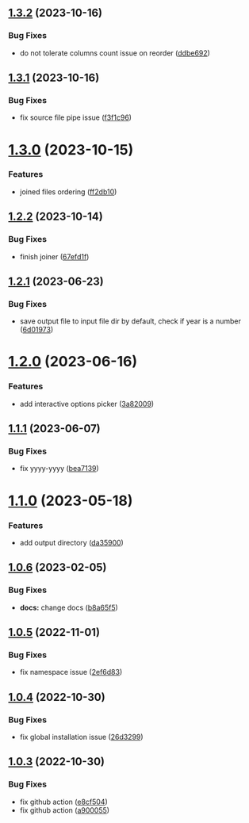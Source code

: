 ## [1.3.2](https://github.com/advertikon/vehicle-parts-file-converter/compare/v1.3.1...v1.3.2) (2023-10-16)


### Bug Fixes

* do not tolerate columns count issue on reorder ([ddbe692](https://github.com/advertikon/vehicle-parts-file-converter/commit/ddbe692d6a2ba82cd03e90b43e389b8d9639fcf5))

## [1.3.1](https://github.com/advertikon/vehicle-parts-file-converter/compare/v1.3.0...v1.3.1) (2023-10-16)


### Bug Fixes

* fix source file pipe issue ([f3f1c96](https://github.com/advertikon/vehicle-parts-file-converter/commit/f3f1c9659cf3decc207c0dc614ef4199b3572e59))

# [1.3.0](https://github.com/advertikon/vehicle-parts-file-converter/compare/v1.2.2...v1.3.0) (2023-10-15)


### Features

* joined files ordering ([ff2db10](https://github.com/advertikon/vehicle-parts-file-converter/commit/ff2db100062d3dd79f69925e9d0d7826b37800f2))

## [1.2.2](https://github.com/advertikon/vehicle-parts-file-converter/compare/v1.2.1...v1.2.2) (2023-10-14)


### Bug Fixes

* finish joiner ([67efd1f](https://github.com/advertikon/vehicle-parts-file-converter/commit/67efd1f0019b12c94554ba2abc11b0fe68583c0f))

## [1.2.1](https://github.com/advertikon/vehicle-parts-file-converter/compare/v1.2.0...v1.2.1) (2023-06-23)


### Bug Fixes

* save output file to input file dir by default, check if year is a number ([6d01973](https://github.com/advertikon/vehicle-parts-file-converter/commit/6d0197303ebb6d5cfd609767037f540052f2d531))

# [1.2.0](https://github.com/advertikon/vehicle-parts-file-converter/compare/v1.1.1...v1.2.0) (2023-06-16)


### Features

* add interactive options picker ([3a82009](https://github.com/advertikon/vehicle-parts-file-converter/commit/3a8200925261bfbddf83bc488f93e4c9ce68d31a))

## [1.1.1](https://github.com/advertikon/vehicle-parts-file-converter/compare/v1.1.0...v1.1.1) (2023-06-07)


### Bug Fixes

* fix yyyy-yyyy ([bea7139](https://github.com/advertikon/vehicle-parts-file-converter/commit/bea71399f6760b70d8a6990bde2ea9f55e1adc2f))

# [1.1.0](https://github.com/advertikon/vehicle-parts-file-converter/compare/v1.0.6...v1.1.0) (2023-05-18)


### Features

* add output directory ([da35900](https://github.com/advertikon/vehicle-parts-file-converter/commit/da3590059f64d56dc0d2efb10b49782bc10bf11c))

## [1.0.6](https://github.com/advertikon/vehicle-parts-file-converter/compare/v1.0.5...v1.0.6) (2023-02-05)


### Bug Fixes

* **docs:** change docs ([b8a65f5](https://github.com/advertikon/vehicle-parts-file-converter/commit/b8a65f58e2d822209e4a2c51fe1fff0356965e19))

## [1.0.5](https://github.com/advertikon/vehicle-parts-file-converter/compare/v1.0.4...v1.0.5) (2022-11-01)


### Bug Fixes

* fix namespace issue ([2ef6d83](https://github.com/advertikon/vehicle-parts-file-converter/commit/2ef6d83ca6cbb53a7a45176de56396815ff55369))

## [1.0.4](https://github.com/advertikon/vehicle-parts-file-converter/compare/v1.0.3...v1.0.4) (2022-10-30)


### Bug Fixes

* fix global installation issue ([26d3299](https://github.com/advertikon/vehicle-parts-file-converter/commit/26d32999d58ee9b912ecdc14a645b00ded979c01))

## [1.0.3](https://github.com/advertikon/vehicle-parts-file-converter/compare/v1.0.2...v1.0.3) (2022-10-30)


### Bug Fixes

* fix github action ([e8cf504](https://github.com/advertikon/vehicle-parts-file-converter/commit/e8cf504f5036808634bb5f2f773cb769a4ca31e4))
* fix github action ([a900055](https://github.com/advertikon/vehicle-parts-file-converter/commit/a9000554b80274932b921a0f54db1bd9a6e3215d))
